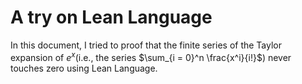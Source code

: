 # A try on Lean Language
In this document, I tried to proof that the finite series of the Taylor expansion of $e^x$(i.e., the series $\sum_{i = 0}^n \frac{x^i}{i!}$) never touches zero using Lean Language.
